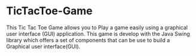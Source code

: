 # TicTacToe-Game
This Tic Tac Toe Game allows you to Play a game easily using a graphical user interface (GUI) application. This game is develop with the Java Swing library which offers a set of components that can be use to build a Graphical user interface(GUI). 
